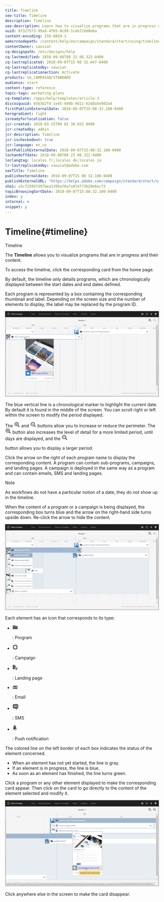 ```yaml
---
title: Timeline
seo-title: Timeline
description: Timeline
seo-description: Learn how to visualize programs that are in progress and their content using the Adobe Campaign Standard interface.
uuid: 8f327573-99ad-4fb5-8c99-1ceb72dd0e6a
content-encoding: ISO-8859-1
aemsrcnodepath: /content/help/en/campaign/standard/start/using/timeline
contentOwner: sauviat
cq-designpath: /etc/designs/help
cq-lastmodified: 2018-09-08T08 23 08.322-0400
cq-lastreplicated: 2018-09-07T15 08 32.647-0400
cq-lastreplicatedby: sauviat
cq-lastreplicationaction: Activate
products: SG_CAMPAIGN/STANDARD
audience: start
content-type: reference
topic-tags: marketing-plans
cq-template: /apps/help/templates/article-3
discoiquuid: 4563b2fd-1e45-449b-9d11-62dda5e983a4
firstPublishExternalDate: 2018-09-07T15:08:32.100-0400
herogradient: light
isreadyforlocalization: false
jcr-created: 2018-03-15T09 02 38.032-0400
jcr-createdby: admin
jcr-description: Timeline
jcr-ischeckedout: true
jcr-language: en_us
lastPublishExternalDate: 2018-09-07T15:08:32.100-0400
lochandoffdate: 2018-09-08T08 23 08.322-0400
loclangtag: locales fr;locales de;locales ja
lr-lastreplicatedby: sauviat@adobe.com
navTitle: Timeline
publishexternaldate: 2018-09-07T15 08 32.100-0400
publishExternalURL: "https://helpx.adobe.com/campaign/standard/start/using/timeline.html"
sha1: a3cf2595fd97bea1399a70afa974773b29e6ecf3
topicBrowsingSortDate: 2018-09-07T15:08:32.100-0400
index: y
internal: n
snippet: y
---
```


# Timeline{#timeline}

Timeline

The **Timeline** allows you to visualize programs that are in progress and their content.

To access the timeline, click the corresponding card from the home page.

By default, the timeline only details programs, which are chronologically displayed between the start dates and end dates defined.

Each program is represented by a box containing the corresponding thumbnail and label. Depending on the screen size and the number of elements to display, the label may be replaced by the program ID.

![](assets/timeline_1.png)

The blue vertical line is a chronological marker to highlight the current date. By default it is found in the middle of the screen. You can scroll right or left within the screen to modify the period displayed.

The  ![](assets/timeline_zoom_in.png) and  ![](assets/timeline_zoom_out.png) buttons allow you to increase or reduce the perimeter. The  ![](assets/timeline_zoom_in.png) button also increases the level of detail for a more limited period, until days are displayed, and the  ![](assets/timeline_zoom_out.png)

button allows you to display a larger period.

Click the arrow on the right of each program name to display the corresponding content. A program can contain sub-programs, campaigns, and landing pages. A campaign is deployed in the same way as a program and can contain emails, SMS and landing pages.

>[!NOTE]
>
>As workflows do not have a particular notion of a date, they do not show up in the timeline.

When the content of a program or a campaign is being displayed, the corresponding box turns blue and the arrow on the right-hand side turns upside down. Re-click the arrow to hide the content.

![](assets/timeline_2.png)

Each element has an icon that corresponds to its type:

* ![](assets/timeline_program_icon.png)

  : Program
* ![](assets/timeline_campaign_icon.png)

  : Campaign
* ![](assets/timeline_LP_icon.png)

  : Landing page
* ![](assets/timeline_email_icon.png)

  : Email
* ![](assets/timeline_sms_icon.png)

  : SMS
* ![](assets/timeline_push_icon.png)

  : Push notification

The colored line on the left border of each box indicates the status of the element concerned.

* When an element has not yet started, the line is gray.
* If an element is in progress, the line is blue.
* As soon as an element has finished, the line turns green.

Click a program or any other element displayed to make the corresponding card appear. Then click on the card to go directly to the content of the element selected and modify it.

![](assets/timeline_3.png)

Click anywhere else in the screen to make the card disappear.
